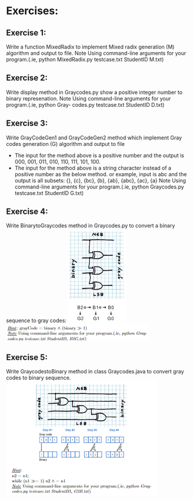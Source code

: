 # Exercises:

## Exercise 1:
Write a function MixedRadix to implement Mixed radix generation (M) algorithm and output to file.
Note Using command-line arguments for your program.(.ie, python MixedRadix.py testcase.txt StudentID M.txt)

## Exercise 2: 
Write display method in Graycodes.py show a positive integer
number to binary represenation.
Note Using command-line arguments for your program.(.ie, python Gray-
codes.py testcase.txt StudentID D.txt)

## Exercise 3: 
Write GrayCodeGen1 and GrayCodeGen2 method which implement Gray codes generation (G) algorithm and output to file
- The input for the method above is a positive number and the output
is 000, 001, 011, 010, 110, 111, 101, 100.
- The input for the method above is a string character instead of a
positive number as the below method. or example, input is abc and
the output is all subsets: {}, {c}, {bc}, {b}, {ab}, {abc}, {ac}, {a}
Note Using command-line arguments for your program.(.ie, python Graycodes.py testcase.txt StudentID G.txt)

## Exercise 4: 
Write BinarytoGraycodes method in Graycodes.py to convert
a binary sequence to gray codes:
![Alt text](image.png)
![Alt text](image-1.png)

## Exercise 5: 
Write GraycodestoBinary method in class Graycodes.java to convert gray codes to binary sequence.
![Alt text](image-2.png)